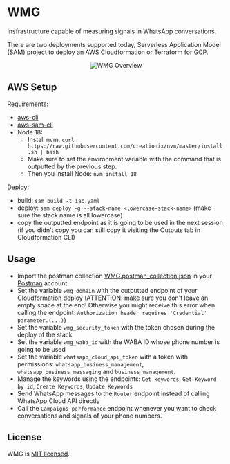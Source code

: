 # WMG

Insfrastructure capable of measuring signals in WhatsApp conversations.

There are two deployments supported today, Serverless Application Model (SAM) project to deploy an AWS Cloudformation or Terraform for GCP.

<p align="center">
  <img src="https://github.com/facebookexperimental/WMG/assets/9220147/2f546d83-c88f-4c24-8af3-ac7b0c3203a3" alt="WMG Overview"/>
</p>

## AWS Setup

Requirements:
- [aws-cli]( https://docs.aws.amazon.com/cli/latest/userguide/getting-started-install.html)
- [aws-sam-cli](https://docs.aws.amazon.com/serverless-application-model/latest/developerguide/install-sam-cli.html)
- Node 18:
  - Install nvm: `curl https://raw.githubusercontent.com/creationix/nvm/master/install.sh | bash`
  - Make sure to set the environment variable with the command that is outputted by the previous step.
  - Then you install Node: `nvm install 18`

Deploy:
- build: `sam build -t iac.yaml`
- deploy: `sam deploy -g --stack-name <lowercase-stack-name>` (make sure the stack name is all lowercase)
- copy the outputted endpoint as it is going to be used in the next session (if you didn't copy you can still copy it visiting the Outputs tab in Cloudformation CLI)

## Usage

- Import the postman collection [WMG.postman_collection.json](https://github.com/facebookexperimental/WMG/blob/main/WMG.postman_collection.json) in your [Postman](https://www.postman.com/) account
- Set the variable `wmg_domain` with the outputted endpoint of your Cloudformation deploy (ATTENTION: make sure you don't leave an empty space at the end! Otherwise you might receive this error when calling the endpoint: `Authorization header requires 'Credential' parameter.(...)`)
- Set the variable `wmg_security_token` with the token chosen during the deploy of the stack
- Set the variable `wmg_waba_id` with the WABA ID whose phone number is going to be used
- Set the variable `whatsapp_cloud_api_token` with a token with permissions: `whatsapp_business_management`, `whatsapp_business_messaging` and `business_management`.
- Manage the keywords using the endpoints: `Get keywords`, `Get Keyword by id`, `Create Keywords`, `Update Keywords`
- Send WhatsApp messages to the `Router` endpoint instead of calling WhatsApp Cloud API directly
- Call the `Campaigns performance` endpoint whenever you want to check conversations and signals of your phone numbers.

## License

WMG is [MIT licensed](./LICENSE).
